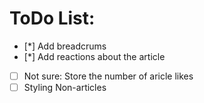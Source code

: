 # ToDo List:
- [*] Add breadcrums
- [*] Add reactions about the article
- [ ] Not sure: Store the number of aricle likes
- [ ] Styling Non-articles